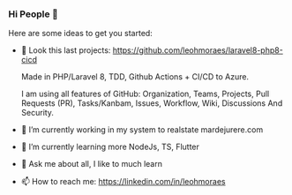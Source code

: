 ### Hi People 👋

Here are some ideas to get you started:

- 🔭 Look this last projects: https://github.com/leohmoraes/laravel8-php8-cicd
     
     Made in PHP/Laravel 8, TDD, Github Actions + CI/CD to Azure.
     
     I am using all features of GitHub: Organization, Teams, Projects, Pull Requests (PR), Tasks/Kanbam, Issues, Workflow, Wiki, Discussions And Security.


- 🔭 I’m currently working in my system to realstate mardejurere.com
- 🌱 I’m currently learning more NodeJs, TS, Flutter
- 💬 Ask me about all, I like to much learn
- 📫 How to reach me: https://linkedin.com/in/leohmoraes

<!--
.box{
  background-color: #b600ff
  border-radius: 99px 31px 31px 126px;
  -moz-border-radius: 99px 31px 31px 126px;
  -webkit-border-radius: 99px 31px 31px 126px;
  border: 14px solid #ffba00;
}
-->
